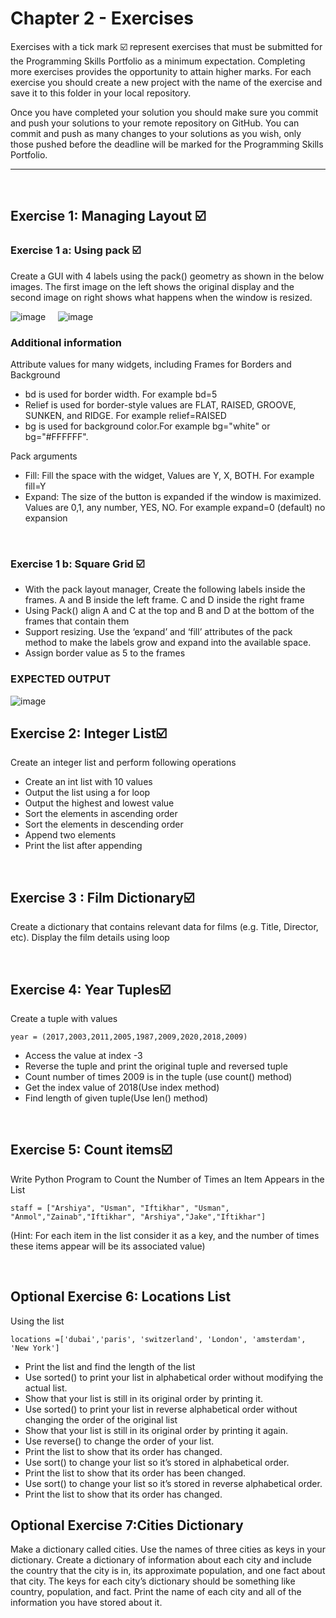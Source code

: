 # Chapter 2 - Exercises
Exercises with a tick mark ☑️ represent exercises that must be submitted for the Programming Skills Portfolio as a minimum expectation. Completing more exercises provides the opportunity to attain higher marks. For each exercise you should create a new project with the name of the exercise and save it to this folder in your local repository.

Once you have completed your solution you should make sure you commit and push your solutions to your remote repository on GitHub. You can commit and push as many changes to your solutions as you wish, only those pushed before the deadline will be marked for the Programming Skills Portfolio.

---
&nbsp;

## Exercise 1: Managing	Layout ☑️ 

### Exercise 1 a: Using pack ☑️ 

Create a GUI with 4 labels using the pack() geometry as shown in the below images. The	first image on the left shows	the	original display and the	second image on right shows	what	happens	when	the	window	is	resized.

![image](https://github.com/a-subhani/CodeLab-II-Python-2023/assets/70882239/961eccd9-0750-4fd5-b553-421e4d0b8d7e)   &nbsp;&nbsp;&nbsp;    ![image](https://github.com/a-subhani/CodeLab-II-Python-2023/assets/70882239/53b0d1f2-b58d-4709-8d5b-ad8b0c908ba8)

### Additional information
Attribute values for many widgets, including Frames for Borders and Background 
- bd is used for border width. For example bd=5
- Relief is used for border-style values are FLAT, RAISED, GROOVE, SUNKEN, and RIDGE. For example relief=RAISED
- bg is used for background color.For example bg="white" or bg="#FFFFFF".

Pack arguments
- Fill: Fill the space with the widget, Values are  Y, X, BOTH. For example fill=Y
- Expand: The size of the button is expanded if the window is maximized. Values are 0,1, any number, YES, NO. For example  expand=0 (default) no expansion

&nbsp;
&nbsp;
### Exercise 1 b: Square Grid ☑️ 	
- With	the	pack	layout	manager, Create the following labels inside the frames. A and B inside the left frame. C and D inside the right frame
- Using Pack() align  A and C at the top and B and D at the bottom of the frames that contain them
- Support	resizing. Use	the	‘expand’ and	‘fill’ attributes	of	the	pack	method	to	make	the	labels	grow	and	expand	into	the	available	space.
- Assign border value as 5 to the frames	
### EXPECTED OUTPUT
![image](https://github.com/a-subhani/CodeLab-II-Python-2023/assets/70882239/a494c28e-8e84-45d6-8f2f-ce5a90793f28)
&nbsp;
&nbsp;

## Exercise 2: Integer List☑️ 

Create an integer list and perform following operations
- Create an int list with 10 values
- Output the list using a for loop
- Output the highest and lowest value
- Sort the elements in ascending order
- Sort the elements in descending order
- Append two elements 
- Print the list after appending


&nbsp;
&nbsp;
## Exercise 3 : Film Dictionary☑️ 
Create a dictionary that contains relevant data for films (e.g. Title, Director, etc). Display the film details using loop

&nbsp;
&nbsp;
## Exercise 4: Year Tuples☑️ 

Create a tuple with values

```year = (2017,2003,2011,2005,1987,2009,2020,2018,2009)```

- Access the value at index -3
- Reverse the tuple and print the original tuple and reversed tuple 
- Count number of times 2009 is in the tuple (use count() method) 
- Get the index value of 2018(Use index method) 
- Find length of given tuple(Use len() method)

&nbsp;
&nbsp;
## Exercise 5: Count items☑️ 
Write Python Program to Count the Number of Times an Item Appears in the List

```staff = ["Arshiya", "Usman", "Iftikhar", "Usman", "Anmol","Zainab","Iftikhar", "Arshiya","Jake","Iftikhar"]```

(Hint: For each item in the list consider it as a key, and the number of times these items appear will be its associated value)

&nbsp;
&nbsp;
## Optional Exercise 6: Locations List
Using the list 

```locations =['dubai','paris', 'switzerland', 'London', 'amsterdam', 'New York']```

- Print the list and find the length of the list
- Use sorted() to print your list in alphabetical order without modifying the actual list.
- Show that your list is still in its original order by printing it.
- Use sorted() to print your list in reverse alphabetical order without changing the order of the original list
- Show that your list is still in its original order by printing it again.
- Use reverse() to change the order of your list.
- Print the list to show that its order has changed.
- Use sort() to change your list so it’s stored in alphabetical order.
- Print the list to show that its order has been changed.
- Use sort() to change your list so it’s stored in reverse alphabetical order.
- Print the list to show that its order has changed.
&nbsp;
&nbsp;
## Optional Exercise 7:Cities Dictionary
Make a dictionary called cities. Use the names of three cities as keys in your dictionary. Create a dictionary of information about each city and include the country that the city is in, its approximate population, and one fact about that city. The keys for each city’s dictionary should be something like country, population, and fact. Print the name of each city and all of the information you have stored about it.
